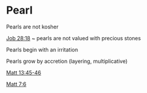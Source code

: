 # Pearl

Pearls are not kosher

[Job 28:18]() ~ pearls are not valued with precious stones

Pearls begin with an irritation

Pearls grow by accretion (layering, multiplicative)


[Matt 13:45-46]()

[Matt 7:6]()